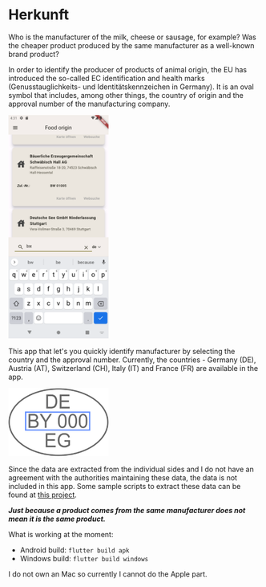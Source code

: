 # Herkunft

Who is the manufacturer of the milk, cheese or sausage, for example? Was the cheaper product produced by the same manufacturer as a well-known brand product?

In order to identify the producer of products of animal origin, the EU has introduced the so-called EC identification and health marks (Genusstauglichkeits- und Identitätskennzeichen in Germany). It is an oval symbol that includes, among other things, the country of origin and the approval number of the manufacturing company.

<img src="Screenshot.png" alt="health mark example" width="200" height="auto">

This app that let's you quickly identify manufacturer by selecting the country and the approval number. Currently, the countries - Germany (DE), Austria (AT), Switzerland (CH), Italy (IT) and France (FR) are available in the app.

<img src="assets/image.png" alt="health mark example" width="200" height="auto">

Since the data are extracted from the individual sides and I do not have an agreement with the authorities maintaining these data, the data is not included in this app. Some sample scripts to extract these data can be found at [this project](https://github.com/rokozeit/herkunft_daten).

*__Just because a product comes from the same manufacturer does not mean it is the same product.__*

What is working at the moment:

- Android build: `flutter build apk`
- Windows build: `flutter build windows`

I do not own an Mac so currently I cannot do the Apple part.